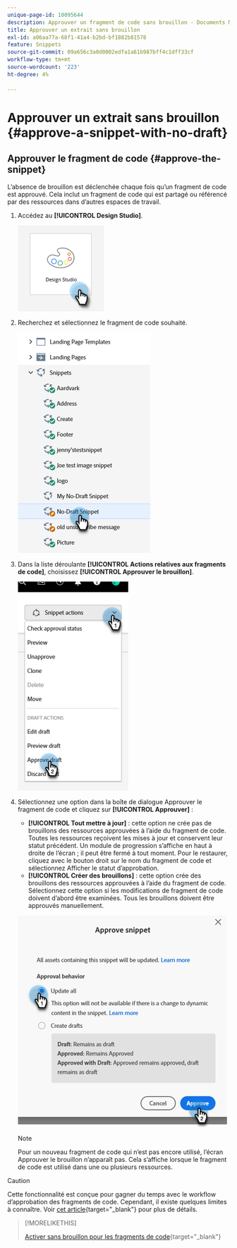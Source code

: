 ```yaml
---
unique-page-id: 10095644
description: Approuver un fragment de code sans brouillon - Documents Marketo - Documentation du produit
title: Approuver un extrait sans brouillon
exl-id: a06aa77a-68f1-41a4-b2bd-bf1882b81578
feature: Snippets
source-git-commit: 09a656c3a0d0002edfa1a61b987bff4c1dff33cf
workflow-type: tm+mt
source-wordcount: '223'
ht-degree: 4%

---
```


# Approuver un extrait sans brouillon {#approve-a-snippet-with-no-draft}

## Approuver le fragment de code {#approve-the-snippet}

L’absence de brouillon est déclenchée chaque fois qu’un fragment de code est approuvé. Cela inclut un fragment de code qui est partagé ou référencé par des ressources dans d’autres espaces de travail.

1. Accédez au **[!UICONTROL Design Studio]**.

   ![](assets/approve-the-snippet-1.png)

1. Recherchez et sélectionnez le fragment de code souhaité.

   ![](assets/approve-the-snippet-2.png)

1. Dans la liste déroulante **[!UICONTROL Actions relatives aux fragments de code]**, choisissez **[!UICONTROL Approuver le brouillon]**.

   ![](assets/approve-the-snippet-3.png)

1. Sélectionnez une option dans la boîte de dialogue Approuver le fragment de code et cliquez sur **[!UICONTROL Approuver]** :

   * **[!UICONTROL Tout mettre à jour]** : cette option ne crée pas de brouillons des ressources approuvées à l’aide du fragment de code. Toutes les ressources reçoivent les mises à jour et conservent leur statut précédent. Un module de progression s’affiche en haut à droite de l’écran ; il peut être fermé à tout moment. Pour le restaurer, cliquez avec le bouton droit sur le nom du fragment de code et sélectionnez Afficher le statut d’approbation.
   * **[!UICONTROL Créer des brouillons]** : cette option crée des brouillons des ressources approuvées à l’aide du fragment de code. Sélectionnez cette option si les modifications de fragment de code doivent d’abord être examinées. Tous les brouillons doivent être approuvés manuellement.

   ![](assets/approve-the-snippet-4.png)

   >[!NOTE]
   >
   >Pour un nouveau fragment de code qui n’est pas encore utilisé, l’écran Approuver le brouillon n’apparaît pas. Cela s’affiche lorsque le fragment de code est utilisé dans une ou plusieurs ressources.

>[!CAUTION]
>
>Cette fonctionnalité est conçue pour gagner du temps avec le workflow d’approbation des fragments de code. Cependant, il existe quelques limites à connaître. Voir [cet article](https://nation.marketo.com/t5/knowledgebase/no-draft-snippet-limitations-and-troubleshooting/ta-p/300799){target="_blank"} pour plus de détails.

>[!MORELIKETHIS]
>
>[Activer sans brouillon pour les fragments de code](/help/marketo/product-docs/administration/users-and-roles/enable-no-draft-for-snippets.md){target="_blank"}
